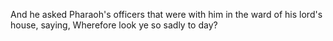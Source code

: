 And he asked Pharaoh's officers that were with him in the ward of his lord's house, saying, Wherefore look ye so sadly to day?
